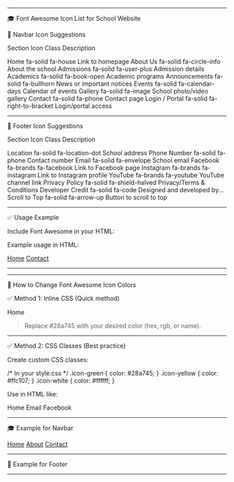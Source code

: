 
---

🎓 Font Awesome Icon List for School Website

🧭 Navbar Icon Suggestions

Section	Icon Class	Description

Home	fa-solid fa-house	Link to homepage
About Us	fa-solid fa-circle-info	About the school
Admissions	fa-solid fa-user-plus	Admission details
Academics	fa-solid fa-book-open	Academic programs
Announcements	fa-solid fa-bullhorn	News or important notices
Events	fa-solid fa-calendar-days	Calendar of events
Gallery	fa-solid fa-image	School photo/video gallery
Contact	fa-solid fa-phone	Contact page
Login / Portal	fa-solid fa-right-to-bracket	Login/portal access



---

📎 Footer Icon Suggestions

Section	Icon Class	Description

Location	fa-solid fa-location-dot	School address
Phone Number	fa-solid fa-phone	Contact number
Email	fa-solid fa-envelope	School email
Facebook	fa-brands fa-facebook	Link to Facebook page
Instagram	fa-brands fa-instagram	Link to Instagram profile
YouTube	fa-brands fa-youtube	YouTube channel link
Privacy Policy	fa-solid fa-shield-halved	Privacy/Terms & Conditions
Developer Credit	fa-solid fa-code	Designed and developed by...
Scroll to Top	fa-solid fa-arrow-up	Button to scroll to top



---

✅ Usage Example

Include Font Awesome in your HTML:

<link rel="stylesheet" href="https://cdnjs.cloudflare.com/ajax/libs/font-awesome/6.5.0/css/all.min.css">

Example usage in HTML:

<a href="index.html"><i class="fa-solid fa-house"></i> Home</a>
<a href="#contact"><i class="fa-solid fa-phone"></i> Contact</a>


---

---

🎨 How to Change Font Awesome Icon Colors

✅ Method 1: Inline CSS (Quick method)

<i class="fa-solid fa-house" style="color: #28a745;"></i> Home

> Replace #28a745 with your desired color (hex, rgb, or name).




---

✅ Method 2: CSS Classes (Best practice)

Create custom CSS classes:

/* In your style.css */
.icon-green {
  color: #28a745;
}
.icon-yellow {
  color: #ffc107;
}
.icon-white {
  color: #ffffff;
}

Use in HTML like:

<i class="fa-solid fa-house icon-green"></i> Home
<i class="fa-solid fa-envelope icon-yellow"></i> Email
<i class="fa-brands fa-facebook icon-white"></i> Facebook


---

🎓 Example for Navbar

<nav>
  <a href="index.html"><i class="fa-solid fa-house icon-green"></i> Home</a>
  <a href="about.html"><i class="fa-solid fa-circle-info icon-yellow"></i> About</a>
  <a href="contact.html"><i class="fa-solid fa-phone icon-white"></i> Contact</a>
</nav>


---

📎 Example for Footer

<footer>
  <a href="#"><i class="fa-brands fa-facebook icon-white"></i></a>
  <a href="#"><i class="fa-brands fa-instagram icon-yellow"></i></a>
  <a href="#"><i class="fa-solid fa-envelope icon-green"></i></a>
</footer>


---

